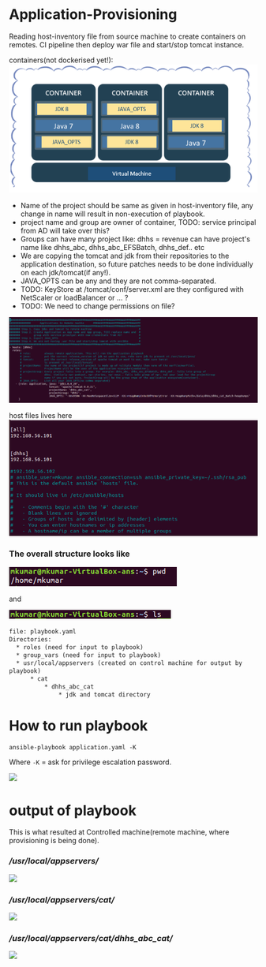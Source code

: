 # Application-Provisioning
Reading host-inventory file from source machine to create containers on remotes. CI pipeline then deploy war file and start/stop tomcat instance.

containers(not dockerised yet!):
![](images/containers.png)


* Name of the project should be same as given in host-inventory file, any change in name will result in non-execution of playbook.
* project name and group are owner of container, TODO: service principal from AD will take over this?
* Groups can have many project like: dhhs = revenue can have project's name like dhhs_abc, dhhs_abc_EFSBatch, dhhs_def..  etc
* We are copying the tomcat and jdk from their repositories to the application destination, so future patches needs to be done individually on each jdk/tomcat(if any!).
* JAVA_OPTS can be any and they are not comma-separated.
* TODO: KeyStore at /tomcat/conf/server.xml  are they configured with NetScaler or loadBalancer or ... ? 
* TODO: We need to change permissions on file?

![](images/application.png)

host files lives here
![](images/hosts.png)


### The overall structure looks like
![](images/pwd.png)

and

![](images/whatsRequired.png)
```
file: playbook.yaml
Directories:
  * roles (need for input to playbook)
  * group_vars (need for input to playbook)
  * usr/local/appservers (created on control machine for output by playbook)
      * cat
          * dhhs_abc_cat
              * jdk and tomcat directory
```

# How to run playbook

```
ansible-playbook application.yaml -K
```
Where
```-K``` = ask for privilege escalation password.


![](images/howToRun.gif)



# output of playbook
This is what resulted at Controlled machine(remote machine, where provisioning is being done).

### **_/usr/local/appservers/_**
 
![](images/output_usr_local_appservers.png)


### **_/usr/local/appservers/cat/_**
 
![](images/output_usr_local_appservers_cat.png)


### **_/usr/local/appservers/cat/dhhs_abc_cat/_**
  
![](images/output_usr_local_appservers_cat_dhhs_tomcatJava.png)



